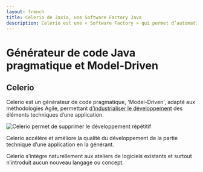 ```yaml
---
layout: french
title: Celerio de Jaxio, une Software Factory Java
description: Celerio est une « Software Factory » qui permet d’automatiser en partie le développement informatique des applications web en Java. 
---
```


# Générateur de code Java pragmatique et Model-Driven
## <a name="pourquoi-celerio">Celerio</a>

Celerio est un générateur de code pragmatique, 'Model-Driven', adapté aux méthodologies Agile, permettant 
<a href="documents/jaxio-industrialisation-pragmatique-du-developpement-logiciel.pdf">d’industrialiser le développement</a> des 
éléments techniques d’une application.


<img src="/img/origine-celerio.png" alt="Celerio permet de supprimer le développement répétitif"/>


Celerio accélére et améliore la qualité du développement de la partie  technique d’une application en la générant.


Celerio s’intègre naturellement aux ateliers de logiciels existants et  surtout n’introduit aucun nouveau langage ou concept. 

